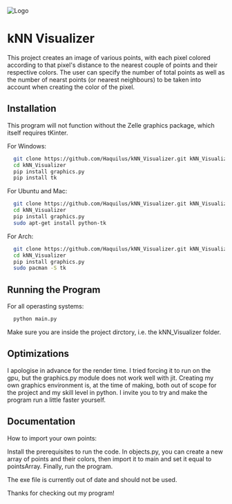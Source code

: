 ![Logo](https://i.ibb.co/tzL8Hgt/Untitled-1.png)
# kNN Visualizer 

This project creates an image of various points, with each pixel colored according to that pixel's distance to the
nearest couple of points and their respective colors. The user can specify the number of total points as well as the
number of nearst points (or nearest neighbours) to be taken into account when creating the color of the pixel.

## Installation

This program will not function without the Zelle graphics package, which itself requires tKinter.

For Windows:
```bash
  git clone https://github.com/Haquilus/kNN_Visualizer.git kNN_Visualizer
  cd kNN_Visualizer
  pip install graphics.py 
  pip install tk
```

For Ubuntu and Mac:
```bash
  git clone https://github.com/Haquilus/kNN_Visualizer.git kNN_Visualizer
  cd kNN_Visualizer
  pip install graphics.py
  sudo apt-get install python-tk
```

For Arch:
```bash
  git clone https://github.com/Haquilus/kNN_Visualizer.git kNN_Visualizer
  cd kNN_Visualizer
  pip install graphics.py
  sudo pacman -S tk
```
## Running the Program

For all operasting systems:
```bash
  python main.py
```
Make sure you are inside the project dirctory, i.e. the kNN_Visualizer folder.
## Optimizations


I apologise in advance for the render time. I tried forcing it to run on the gpu, but the graphics.py module does not
work well with jit. Creating my own graphics environment is, at the time of making, both out of scope for the project 
and my skill level in python. I invite you to try and make the program run a little faster yourself.
## Documentation

How to import your own points:

Install the prerequisites to run the code.
In objects.py, you can create a new array of points and their colors, then import it to main and set it equal to 
pointsArray. Finally, run the program.

The exe file is currently out of date and should not be used. 

Thanks for checking out my program!